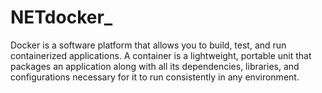 # NETdocker_
Docker is a software platform that allows you to build, test, and run containerized applications. A container is a lightweight, portable unit that packages an application along with all its dependencies, libraries, and configurations necessary for it to run consistently in any environment.
